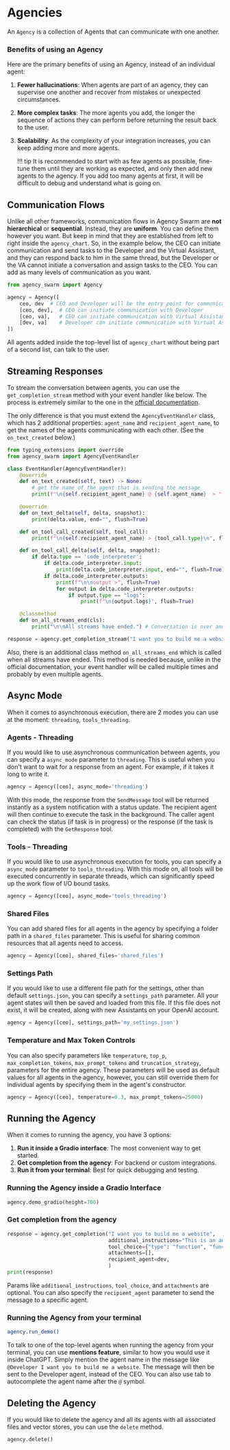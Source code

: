 # Agencies 

An `Agency` is a collection of Agents that can communicate with one another. 

### Benefits of using an Agency

Here are the primary benefits of using an Agency, instead of an individual agent:

1. **Fewer hallucinations**: When agents are part of an agency, they can supervise one another and recover from mistakes or unexpected circumstances.
2. **More complex tasks**: The more agents you add, the longer the sequence of actions they can perform before returning the result back to the user.
3. **Scalability**: As the complexity of your integration increases, you can keep adding more and more agents. 

    !!! tip
        It is recommended to start with as few agents as possible, fine-tune them until they are working as expected, and only then add new agents to the agency. If you add too many agents at first, it will be difficult to debug and understand what is going on.

## Communication Flows

Unlike all other frameworks, communication flows in Agency Swarm are **not hierarchical** or **sequential**. Instead, they are **uniform**. You can define them however you want. But keep in mind that they are established from left to right inside the `agency_chart`. So, in the example below, the CEO can initiate communication and send tasks to the Developer and the Virtual Assistant, and they can respond back to him in the same thread, but the Developer or the VA cannot initiate a conversation and assign tasks to the CEO. You can add as many levels of communication as you want.

```python
from agency_swarm import Agency

agency = Agency([
    ceo, dev  # CEO and Developer will be the entry point for communication with the user
    [ceo, dev],  # CEO can initiate communication with Developer
    [ceo, va],   # CEO can initiate communication with Virtual Assistant
    [dev, va]    # Developer can initiate communication with Virtual Assistant
])
```

All agents added inside the top-level list of `agency_chart` without being part of a second list, can talk to the user.

## Streaming Responses

To stream the conversation between agents, you can use the `get_completion_stream` method with your event handler like below. The process is extremely similar to the one in the [official documentation](https://platform.openai.com/docs/assistants/overview/step-4-create-a-run?context=with-streaming).

The only difference is that you must extend the `AgencyEventHandler` class, which has 2 additional properties: `agent_name` and `recipient_agent_name`, to get the names of the agents communicating with each other. (See the `on_text_created` below.)


```python
from typing_extensions import override
from agency_swarm import AgencyEventHandler

class EventHandler(AgencyEventHandler):
    @override
    def on_text_created(self, text) -> None:
        # get the name of the agent that is sending the message
        print(f"\n{self.recipient_agent_name} @ {self.agent_name}  > ", end="", flush=True)

    @override
    def on_text_delta(self, delta, snapshot):
        print(delta.value, end="", flush=True)

    def on_tool_call_created(self, tool_call):
        print(f"\n{self.recipient_agent_name} > {tool_call.type}\n", flush=True)

    def on_tool_call_delta(self, delta, snapshot):
        if delta.type == 'code_interpreter':
            if delta.code_interpreter.input:
                print(delta.code_interpreter.input, end="", flush=True)
            if delta.code_interpreter.outputs:
                print(f"\n\noutput >", flush=True)
                for output in delta.code_interpreter.outputs:
                    if output.type == "logs":
                        print(f"\n{output.logs}", flush=True)

    @classmethod
    def on_all_streams_end(cls):
        print("\n\nAll streams have ended.") # Conversation is over and message is returned to the user.

response = agency.get_completion_stream("I want you to build me a website", event_handler=EventHandler)
```

Also, there is an additional class method `on_all_streams_end` which is called when all streams have ended. This method is needed because, unlike in the official documentation, your event handler will be called multiple times and probably by even multiple agents. 

## Async Mode

When it comes to asynchronous execution, there are 2 modes you can use at the moment: `threading`, `tools_threading`.

### Agents - Threading

If you would like to use asynchronous communication between agents, you can specify a `async_mode` parameter to `threading`. This is useful when you don't want to wait for a response from an agent. For example, if it takes it long to write it.

```python
agency = Agency([ceo], async_mode='threading')
```

With this mode, the response from the `SendMessage` tool will be returned instantly as a system notification with a status update. The recipient agent will then continue to execute the task in the background. The caller agent can check the status (if task is in progress) or the response (if the task is completed) with the `GetResponse` tool.

### Tools - Threading

If you would like to use asynchronous execution for tools, you can specify a `async_mode` parameter to `tools_threading`. With this mode on, all tools will be executed concurrently in separate threads, which can significantly speed up the work flow of I/O bound tasks.

```python
agency = Agency([ceo], async_mode='tools_threading') 
```


### Shared Files

You can add shared files for all agents in the agency by specifying a folder path in a `shared_files` parameter. This is useful for sharing common resources that all agents need to access.

```python
agency = Agency([ceo], shared_files='shared_files') 
```

### Settings Path

If you would like to use a different file path for the settings, other than default `settings.json`, you can specify a `settings_path` parameter. All your agent states will then be saved and loaded from this file. If this file does not exist, it will be created, along with new Assistants on your OpenAI account.

```python
agency = Agency([ceo], settings_path='my_settings.json') 
```

### Temperature and Max Token Controls

You can also specify parameters like `temperature`, `top_p`, `max_completion_tokens`,  `max_prompt_tokens` and `truncation_strategy`, parameters for the entire agency. These parameters will be used as default values for all agents in the agency, however, you can still override them for individual agents by specifying them in the agent's constructor.

```python
agency = Agency([ceo], temperature=0.3, max_prompt_tokens=25000) 
```

## Running the Agency

When it comes to running the agency, you have 3 options:

1. **Run it inside a Gradio interface**: The most convenient way to get started.
2. **Get completion from the agency**: For backend or custom integrations.
3. **Run it from your terminal**: Best for quick debugging and testing.

### Running the Agency inside a Gradio Interface

```python
agency.demo_gradio(height=700) 
```

### Get completion from the agency

```python
response = agency.get_completion("I want you to build me a website", 
                                 additional_instructions="This is an additional instruction for the task.",
                                 tool_choice={"type": "function", "function": {"name": "SendMessage"}},
                                 attachments=[],
                                 recipient_agent=dev,
                                 )
print(response)
```

Params like `additional_instructions`, `tool_choice`, and `attachments` are optional. You can also specify the `recipient_agent` parameter to send the message to a specific agent.

### Running the Agency from your terminal

```bash
agency.run_demo()
```

To talk to one of the top-level agents when running the agency from your terminal, you can use **mentions feature**, similar to how you would use it inside ChatGPT. Simply mention the agent name in the message like `@Developer I want you to build me a website`. The message will then be sent to the Developer agent, instead of the CEO. You can also use tab to autocomplete the agent name after the `@` symbol.

## Deleting the Agency

If you would like to delete the agency and all its agents with all associated files and vector stores, you can use the `delete` method.

```python
agency.delete()
```
